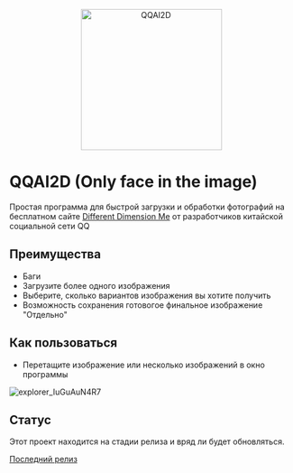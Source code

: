 <p align="center">
  <img width="250" alt="QQAI2D" src="https://media.discordapp.net/attachments/566676757886009355/1048511533291950130/image.png?width=461&height=461">
</p>

# QQAI2D (Only face in the image)

Простая программа для быстрой загрузки и обработки фотографий на бесплатном сайте [Different Dimension Me](https://h5.tu.qq.com/web/ai-2d/cartoon/index?parent_trace_id=0f9b936f-b87c-7752-3b0c-901efb418370&root_channel=qq_sousuo&current_channel=imageQRCode&level=12) от разработчиков китайской социальной сети QQ

## Преимущества
- Баги
- Загрузите более одного изображения
- Выберите, сколько вариантов изображения вы хотите получить
- Возможность сохранения готовогое финальное изображение "Отдельно"

## Как пользоваться

- Перетащите изображение или несколько изображений в окно программы

![explorer_IuGuAuN4R7](https://user-images.githubusercontent.com/44835662/205473224-d1d2f42e-24fd-4e3a-bcae-f146a3133541.gif)


## Статус

Этот проект находится на стадии релиза и вряд ли будет обновляться. 

[Последний релиз](https://github.com/Maks1mio/QQAI2D/releases/tag/Release)
